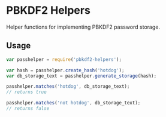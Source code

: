 # PBKDF2 Helpers

Helper functions for implementing PBKDF2 password storage.

## Usage

```javascript
var passhelper = require('pbkdf2-helpers');

var hash = passhelper.create_hash('hotdog');
var db_storage_text = passhelper.generate_storage(hash);

passhelper.matches('hotdog', db_storage_text);
// returns true

passhelper.matches('not hotdog', db_storage_text);
// returns false
```
